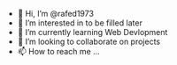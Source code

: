 - 👋 Hi, I’m @rafed1973
- 👀 I’m interested in to be filled later
- 🌱 I’m currently learning Web Devlopment
- 💞️ I’m looking to collaborate on projects
- 📫 How to reach me ...

<!---
rafed1973/rafed1973 is a ✨ special ✨ repository because its `README.md` (this file) appears on your GitHub profile.
You can click the Preview link to take a look at your changes.
--->
